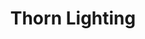 ---
layout: sub-page
title: Thorn Lighting
category: showcases
summary: "Supporting the internal development team in the relaunch of the Thorn Lightning site. Special focus was placed on multilingual features supporting as many as 27 country sites and 25 languages as well as on search optimisations."
---